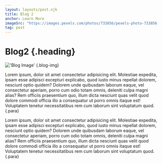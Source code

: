 ```yaml
---
layout: layouts/post.njk
title: Blog 2
anchor: Learn More
imageSrc: "https://images.pexels.com/photos/733856/pexels-photo-733856.jpeg?auto=compress&cs=tinysrgb&w=1260&h=750&dpr=1"
tag: post
---
```


# Blog2 {.heading}
!['Blog Image'](https://images.pexels.com/photos/733856/pexels-photo-733856.jpeg?auto=compress&cs=tinysrgb&w=1260&h=750&dpr=1) {.blog-img}

 Lorem ipsum, dolor sit amet consectetur adipisicing elit. Molestiae expedita, ipsam esse adipisci excepturi explicabo, quod iusto minus repellat dolorem, nesciunt optio quidem? Dolorem unde quibusdam laborum eaque, vel consectetur aperiam, porro cum odio totam omnis, deleniti culpa magni alias? Rem officiis praesentium quo, illum dicta nesciunt quas velit quod dolore commodi officia illo a consequatur ut porro omnis itaque est! Voluptatem tenetur necessitatibus rem cum laborum sint voluptatum quod.
{.para}

Lorem ipsum, dolor sit amet consectetur adipisicing elit. Molestiae expedita, ipsam esse adipisci excepturi explicabo, quod iusto minus repellat dolorem, nesciunt optio quidem? Dolorem unde quibusdam laborum eaque, vel consectetur aperiam, porro cum odio totam omnis, deleniti culpa magni alias? Rem officiis praesentium quo, illum dicta nesciunt quas velit quod dolore commodi officia illo a consequatur ut porro omnis itaque est! Voluptatem tenetur necessitatibus rem cum laborum sint voluptatum quod.
{.para}